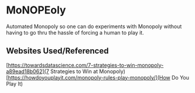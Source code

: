 # MoNOPEoly
Automated Monopoly so one can do experiments with Monopoly without having to go thru the hassle of forcing a human to play it.

## Websites Used/Referenced
[https://towardsdatascience.com/7-strategies-to-win-monopoly-a89ead18b062](7 Strategies to Win at Monopoly)
[https://howdoyouplayit.com/monopoly-rules-play-monopoly/](How Do You Play It)